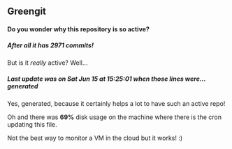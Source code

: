 ## Greengit

#### Do you wonder why this repository is so active?

##### After all it has 2971 commits!

But is it *really* active? Well...

##### Last update was on Sat Jun 15 at 15:25:01 when those lines were... generated

Yes, generated, because it certainly helps a lot to have such an active repo!

Oh and there was **69%** disk usage on the machine
where there is the cron updating this file.

Not the best way to monitor a VM in the cloud but it works! :)
